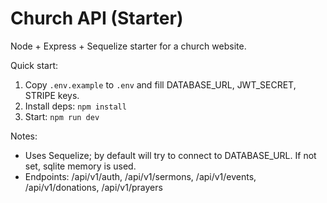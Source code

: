 # Church API (Starter)
Node + Express + Sequelize starter for a church website.

Quick start:
1. Copy `.env.example` to `.env` and fill DATABASE_URL, JWT_SECRET, STRIPE keys.
2. Install deps: `npm install`
3. Start: `npm run dev`

Notes:
- Uses Sequelize; by default will try to connect to DATABASE_URL. If not set, sqlite memory is used.
- Endpoints: /api/v1/auth, /api/v1/sermons, /api/v1/events, /api/v1/donations, /api/v1/prayers
